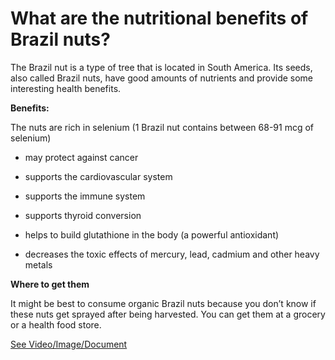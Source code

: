 # What are the nutritional benefits of Brazil nuts?

The Brazil nut is a type of tree that is located in South America. Its seeds, also called Brazil nuts, have good amounts of nutrients and provide some interesting health benefits.

**Benefits:**

The nuts are rich in selenium (1 Brazil nut contains between 68-91 mcg of selenium)

- may protect against cancer

- supports the cardiovascular system

- supports the immune system

- supports thyroid conversion

- helps to build glutathione in the body (a powerful antioxidant)

- decreases the toxic effects of mercury, lead, cadmium and other heavy metals

**Where to get them**

It might be best to consume organic Brazil nuts because you don’t know if these nuts get sprayed after being harvested. You can get them at a grocery or a health food store.

 [See Video/Image/Document](https://hls-player.drberg.com/asset?path=migrated-assets/black-tea-its-most-powerful-benefit)